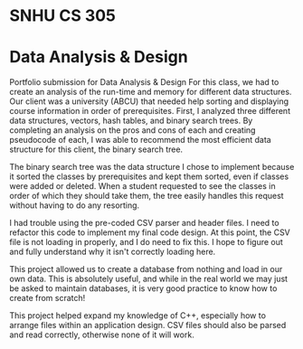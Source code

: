 # SNHU CS 305 
# Data Analysis & Design
Portfolio submission for Data Analysis &amp; Design
For this class, we had to create an analysis of the run-time and memory for different data structures.
Our client was a university (ABCU) that needed help sorting and displaying course information in order of prerequisites.
First, I analyzed three different data structures, vectors, hash tables, and binary search trees. 
By completing an analysis on the pros and cons of each and creating pseudocode of each,
I was able to recommend the most efficient data structure for this client, the binary search tree. 

The binary search tree was the data structure I chose to implement because it sorted the classes by prerequisites
and kept them sorted, even if classes were added or deleted. When a student requested to see the classes in order 
of which they should take them, the tree easily handles this request without having to do any resorting.

I had trouble using the pre-coded CSV parser and header files. I need to refactor this code to implement my final code design. At this point, the CSV file is not loading in properly, and I do need to fix this. I hope to figure out and fully understand why it isn't correctly loading here.

This project allowed us to create a database from nothing and load in our own data. This is absolutely useful, and while in the real world we may just be asked to maintain databases, it is very good practice to know how to create from scratch!

This project helped expand my knowledge of C++, especially how to arrange files within an application design. CSV files should also be parsed and read correctly, otherwise none of it will work.
